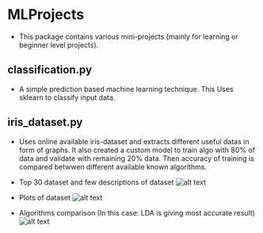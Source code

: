 # MLProjects
- This package contains various mini-projects (mainly for learning or beginner level projects). 

## classification.py 
- A simple prediction based machine learning technique. This Uses sklearn to classify input data.

## iris_dataset.py 
- Uses online available iris-dataset and extracts different useful datas in form of graphs. It also created a custom model to train algo with 80% of data and validate with remaining 20% data. Then accuracy of training is compared betwwen different available known algorithms.

- Top 30 dataset and few descriptions of dataset
![alt text](https://github.com/abhishekbharti-github/MLProjects/blob/master/images/iris_dataset1.png)

- Plots of dataset
![alt text](https://github.com/abhishekbharti-github/MLProjects/blob/master/images/plots.png)

- Algorithms comparison (In this case: LDA is giving most accurate result)
![alt text](https://github.com/abhishekbharti-github/MLProjects/blob/master/images/algo_comparision.png)
